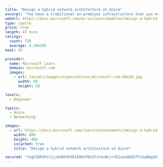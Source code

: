 ```yaml
---
title: "Design a hybrid network architecture on Azure"
excerpt: "You have a traditional on-premises infrastructure that you need to connect to resources in Azure. In this module, you learn how to select a connectivity method for your use cases that balances functionality, cost, and security."
webUrl: https://docs.microsoft.com/en-us/learn/modules/design-a-hybrid-network-architecture/
type: course
price: Free
length: 47 mins
ratings:
  count: 735
  average: 4.586395
heat: 55

provider:
  name: Microsoft Learn
  domain: microsoft.com
  images:
    - url: /assets/images/organizations/microsoft.com-50x50.jpg
      width: 50
      height: 50

levels:
  - Beginner

topics:
  - Azure
  - Networking

images:
  - url: https://docs.microsoft.com/learn/achievements/design-a-hybrid-network-architecture-social.png
    width: 800
    height: 400
    isCached: true
    title: "Design a hybrid network architecture on Azure"

secured: "fugG3ERGPz11jzA3WI6PdEI89hnFDtG71+hcWLvr5E2vas8EQSTfvSyNAg34YGPBZpCbXG0m6JV0GuoZfrsuk5Obu0SEnQxBh6/6WfvJmEyD8Uktdeef6QDYQIgch3Kae98kwWSPWSXVwiKMRmAvwjO0s12sPHAyHMpJn4pVK6uhQ7q1TQGw4VRi5c+HutOYe9dqZ6y5RNvyQyJY3bZnMN6BcJtY7HhP0JOCnQmtrX2/ka+Dki1E9xqprcaqBW264LU3lVUb497MJiyoox2TKD02vFDlfH9SDAABMaCmAKN0XB4Y/ia+SOGHKer2CuN+DsGoIddYn+bwKEmc70eya2z8nQh7KujRyRotTa3o4pD8dHyJPNAAR8/r1nsLtfnlZ4wnKxoFfk+gp+tEWJo0GA==;9zZHALRiyubLGIr119jgZA=="
---
```


